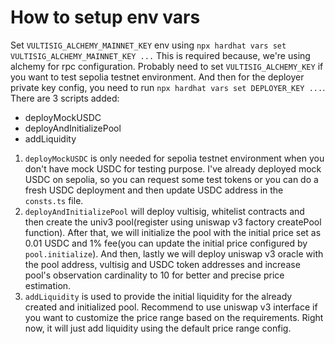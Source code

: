 # How to setup env vars

Set `VULTISIG_ALCHEMY_MAINNET_KEY` env using `npx hardhat vars set VULTISIG_ALCHEMY_MAINNET_KEY ...`
This is required because, we're using alchemy for rpc configuration.
Probably need to set `VULTISIG_ALCHEMY_KEY` if you want to test sepolia testnet environment.
And then for the deployer private key config, you need to run `npx hardhat vars set DEPLOYER_KEY ...`.
There are 3 scripts added:

- deployMockUSDC
- deployAndInitializePool
- addLiquidity

1. `deployMockUSDC` is only needed for sepolia testnet environment when you don't have mock USDC for testing purpose. I've already deployed mock USDC on sepolia, so you can request some test tokens or you can do a fresh USDC deployment and then update USDC address in the `consts.ts` file.
2. `deployAndInitializePool` will deploy vultisig, whitelist contracts and then create the univ3 pool(register using uniswap v3 factory createPool function).
   After that, we will initialize the pool with the initial price set as 0.01 USDC and 1% fee(you can update the initial price configured by `pool.initialize`).
   And then, lastly we will deploy uniswap v3 oracle with the pool address, vultisig and USDC token addresses and increase pool's observation cardinality to 10 for better and precise price estimation.
3. `addLiquidity` is used to provide the initial liquidity for the already created and initialized pool. Recommend to use uniswap v3 interface if you want to customize the price range based on the requirements. Right now, it will just add liquidity using the default price range config.

